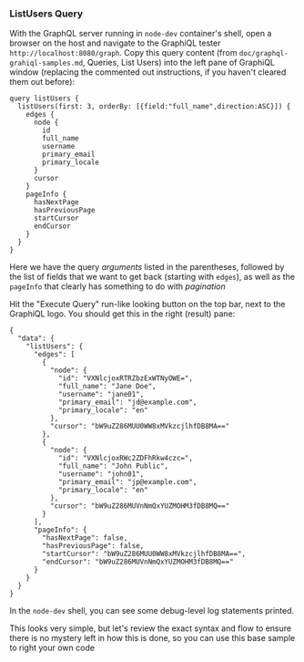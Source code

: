 ### ListUsers Query

With the GraphQL server running in `node-dev` container's shell, open a browser on the host and navigate to the GraphiQL tester `http://localhost:8080/graph`. Copy this query content (from `doc/graphql-grahiql-samples.md`, Queries, List Users) into the left pane of GraphiQL window (replacing the commented out instructions, if you haven't cleared them out before):

```
query listUsers {
  listUsers(first: 3, orderBy: [{field:"full_name",direction:ASC}]) {
    edges {
      node {
        id
        full_name
        username
        primary_email
        primary_locale
      }
      cursor
    }
    pageInfo {
      hasNextPage
      hasPreviousPage
      startCursor
      endCursor
    }
  }
}
```

Here we have the query *arguments* listed in the parentheses, followed by the list of fields that we want to get back (starting with `edges`), as well as the `pageInfo` that clearly has something to do with *pagination*


Hit the "Execute Query" run-like looking button on the top bar, next to the GraphiQL logo. You should get this in the right (result) pane:
```
{
  "data": {
    "listUsers": {
      "edges": [
        {
          "node": {
            "id": "VXNlcjoxRTRZbzExWTNyOWE=",
            "full_name": "Jane Doe",
            "username": "jane01",
            "primary_email": "jd@example.com",
            "primary_locale": "en"
          },
          "cursor": "bW9uZ286MUU0WW8xMVkzcjlhfDB8MA=="
        },
        {
          "node": {
            "id": "VXNlcjoxRWc2ZDFhRkw4czc=",
            "full_name": "John Public",
            "username": "john01",
            "primary_email": "jp@example.com",
            "primary_locale": "en"
          },
          "cursor": "bW9uZ286MUVnNmQxYUZMOHM3fDB8MQ=="
        }
      ],
      "pageInfo": {
        "hasNextPage": false,
        "hasPreviousPage": false,
        "startCursor": "bW9uZ286MUU0WW8xMVkzcjlhfDB8MA==",
        "endCursor": "bW9uZ286MUVnNmQxYUZMOHM3fDB8MQ=="
      }
    }
  }
}
```

In the `node-dev` shell, you can see some debug-level log statements printed.

This looks very simple, but let's review the exact syntax and flow to ensure there is no mystery left in how this is done, so you can use this base sample to right your own code
